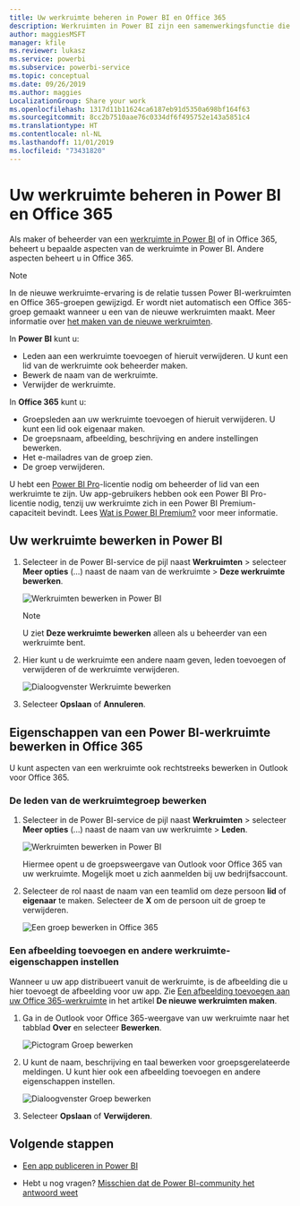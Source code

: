 ```yaml
---
title: Uw werkruimte beheren in Power BI en Office 365
description: Werkruimten in Power BI zijn een samenwerkingsfunctie die is gebaseerd op Office 365-groepen. Beheer uw werkruimten in Power BI en ook in Office 365.
author: maggiesMSFT
manager: kfile
ms.reviewer: lukasz
ms.service: powerbi
ms.subservice: powerbi-service
ms.topic: conceptual
ms.date: 09/26/2019
ms.author: maggies
LocalizationGroup: Share your work
ms.openlocfilehash: 1317d11b11624ca6187eb91d5350a698bf164f63
ms.sourcegitcommit: 8cc2b7510aae76c0334df6f495752e143a5851c4
ms.translationtype: HT
ms.contentlocale: nl-NL
ms.lasthandoff: 11/01/2019
ms.locfileid: "73431820"
---
```

# <a name="manage-your-workspace-in-power-bi-and-office-365"></a>Uw werkruimte beheren in Power BI en Office 365

Als maker of beheerder van een [werkruimte in Power BI](service-create-distribute-apps.md) of in Office 365, beheert u bepaalde aspecten van de werkruimte in Power BI. Andere aspecten beheert u in Office 365.

> [!NOTE]
> In de nieuwe werkruimte-ervaring is de relatie tussen Power BI-werkruimten en Office 365-groepen gewijzigd. Er wordt niet automatisch een Office 365-groep gemaakt wanneer u een van de nieuwe werkruimten maakt. Meer informatie over [het maken van de nieuwe werkruimten](service-create-the-new-workspaces.md).

In **Power BI** kunt u:

* Leden aan een werkruimte toevoegen of hieruit verwijderen. U kunt een lid van de werkruimte ook beheerder maken.
* Bewerk de naam van de werkruimte.
* Verwijder de werkruimte.

In **Office 365** kunt u:

* Groepsleden aan uw werkruimte toevoegen of hieruit verwijderen. U kunt een lid ook eigenaar maken.
* De groepsnaam, afbeelding, beschrijving en andere instellingen bewerken.
* Het e-mailadres van de groep zien.
* De groep verwijderen.

U hebt een [Power BI Pro](service-features-license-type.md)-licentie nodig om beheerder of lid van een werkruimte te zijn. Uw app-gebruikers hebben ook een Power BI Pro-licentie nodig, tenzij uw werkruimte zich in een Power BI Premium-capaciteit bevindt. Lees [Wat is Power BI Premium?](service-premium-what-is.md) voor meer informatie.

## <a name="edit-your-workspace-in-power-bi"></a>Uw werkruimte bewerken in Power BI

1. Selecteer in de Power BI-service de pijl naast **Werkruimten** > selecteer **Meer opties** (…) naast de naam van de werkruimte > **Deze werkruimte bewerken**.

   ![Werkruimten bewerken in Power BI](media/service-manage-app-workspace-in-power-bi-and-office-365/power-bi-app-ellipsis.png)

   > [!NOTE]
   > U ziet **Deze werkruimte bewerken** alleen als u beheerder van een werkruimte bent.

1. Hier kunt u de werkruimte een andere naam geven, leden toevoegen of verwijderen of de werkruimte verwijderen.

   ![Dialoogvenster Werkruimte bewerken](media/service-manage-app-workspace-in-power-bi-and-office-365/power-bi-app-edit-workspace.png)

1. Selecteer **Opslaan** of **Annuleren**.

## <a name="edit-power-bi-workspace-properties-in-office-365"></a>Eigenschappen van een Power BI-werkruimte bewerken in Office 365

U kunt aspecten van een werkruimte ook rechtstreeks bewerken in Outlook voor Office 365.

### <a name="edit-the-members-of-the-workspace-group"></a>De leden van de werkruimtegroep bewerken

1. Selecteer in de Power BI-service de pijl naast **Werkruimten** > selecteer **Meer opties** (...) naast de naam van uw werkruimte > **Leden**.

   ![Werkruimten bewerken in Power BI](media/service-manage-app-workspace-in-power-bi-and-office-365/power-bi-app-ellipsis-members.png)

   Hiermee opent u de groepsweergave van Outlook voor Office 365 van uw werkruimte. Mogelijk moet u zich aanmelden bij uw bedrijfsaccount.

1. Selecteer de rol naast de naam van een teamlid om deze persoon **lid** of **eigenaar** te maken. Selecteer de **X** om de persoon uit de groep te verwijderen.

   ![Een groep bewerken in Office 365](media/service-manage-app-workspace-in-power-bi-and-office-365/pbi_managegroupo365.png)

### <a name="add-an-image-and-set-other-workspace-properties"></a>Een afbeelding toevoegen en andere werkruimte-eigenschappen instellen

Wanneer u uw app distribueert vanuit de werkruimte, is de afbeelding die u hier toevoegt de afbeelding voor uw app. Zie [Een afbeelding toevoegen aan uw Office 365-werkruimte](service-create-workspaces.md#add-an-image-to-your-office-365-workspace-optional) in het artikel **De nieuwe werkruimten maken**.

1. Ga in de Outlook voor Office 365-weergave van uw werkruimte naar het tabblad **Over** en selecteer **Bewerken**.

    ![Pictogram Groep bewerken](media/service-manage-app-workspace-in-power-bi-and-office-365/pbi_editgroupo365.png)
1. U kunt de naam, beschrijving en taal bewerken voor groepsgerelateerde meldingen. U kunt hier ook een afbeelding toevoegen en andere eigenschappen instellen.

   ![Dialoogvenster Groep bewerken](media/service-manage-app-workspace-in-power-bi-and-office-365/pbi_editgrpo365dialog.png)

1. Selecteer **Opslaan** of **Verwijderen**.

## <a name="next-steps"></a>Volgende stappen

* [Een app publiceren in Power BI](service-create-distribute-apps.md)

* Hebt u nog vragen? [Misschien dat de Power BI-community het antwoord weet](http://community.powerbi.com/)
